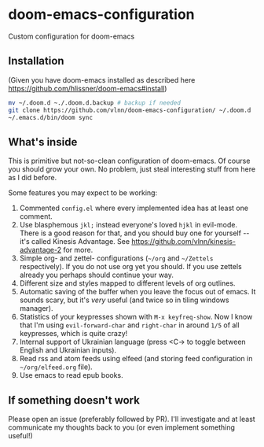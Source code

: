 # doom-emacs-configuration
Custom configuration for doom-emacs

## Installation

(Given you have doom-emacs installed as described here https://github.com/hlissner/doom-emacs#install)

```sh
mv ~/.doom.d ~./.doom.d.backup # backup if needed
git clone https://github.com/vlnn/doom-emacs-configuration/ ~/.doom.d
~/.emacs.d/bin/doom sync
```

## What's inside

This is primitive but not-so-clean configuration of doom-emacs. Of course you should grow your own. No problem, just steal interesting stuff from here as I did before.

Some features you may expect to be working:

1. Commented `config.el` where every implemented idea has at least one comment.
1. Use blasphemous `jkl;` instead everyone's loved `hjkl` in evil-mode. There is a good reason for that, and you should buy one for yourself -- it's called Kinesis Advantage. See https://github.com/vlnn/kinesis-advantage-2 for more.
1. Simple org- and zettel- configurations (`~/org` and `~/Zettels` respectively). If you do not use org yet you should. If you use zettels already you perhaps should continue your way.
1. Different size and styles mapped to different levels of org outlines.
1. Automatic saving of the buffer when you leave the focus out of emacs. It sounds scary, but it's *very* useful (and twice so in tiling windows manager).
1. Statistics of your keypresses shown with `M-x keyfreq-show`. Now I know that I'm using `evil-forward-char` and `right-char` in around `1/5` of all keypresses, which is quite crazy!
1. Internal support of Ukrainian language (press <C-\> to toggle between English and Ukrainian inputs).
1. Read rss and atom feeds using elfeed (and storing feed configuration in `~/org/elfeed.org` file).
1. Use emacs to read epub books.

## If something doesn't work

Please open an issue (preferably followed by PR). I'll investigate and at least communicate my thoughts back to you (or even implement something useful!)
